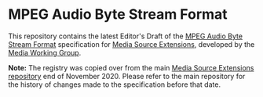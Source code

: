 
# MPEG Audio Byte Stream Format

This repository contains the latest Editor's Draft of the [MPEG Audio Byte Stream Format](https://w3c.github.io/mse-byte-stream-format-mpeg-audio/) specification for [Media Source Extensions](https://w3c.github.io/media-source/), developed by the [Media Working Group](https://www.w3.org/media-wg/).

**Note:** The registry was copied over from the main [Media Source Extensions repository](https://github.com/w3c/media-source) end of November 2020. Please refer to the main repository for the history of changes made to the specification before that date.